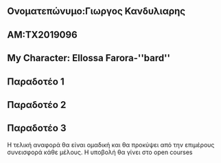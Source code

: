 ## Ονοματεπώνυμο:Γιωργος Κανδυλιαρης
## ΑΜ:ΤΧ2019096
## My Character: Ellossa Farora-''bard''

## Παραδοτέο 1
 

## Παραδοτέο 2


## Παραδοτέο 3


Η τελική αναφορά θα είναι ομαδική και θα προκύψει από την επιμέρους συνεισφορά κάθε μέλους. Η υποβολή θα γίνει στο open courses
